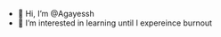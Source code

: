 - 👋 Hi, I’m @Agayessh
- 👀 I’m interested in learning until I expereince burnout


<!---
Agayessh/Agayessh is a ✨ special ✨ repository because its `README.md` (this file) appears on your GitHub profile.
You can click the Preview link to take a look at your changes.
--->
